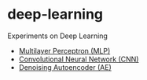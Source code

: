 # deep-learning
Experiments on Deep Learning
* [Multilayer Perceptron (MLP)](https://github.com/davidpiscasio/deep-learning/blob/main/MLP/mlp.ipynb)
* [Convolutional Neural Network (CNN)](https://github.com/davidpiscasio/deep-learning/blob/main/CNN/cnn.ipynb)
* [Denoising Autoencoder (AE)](https://github.com/davidpiscasio/deep-learning/blob/main/AE/denoise_ae.ipynb)
